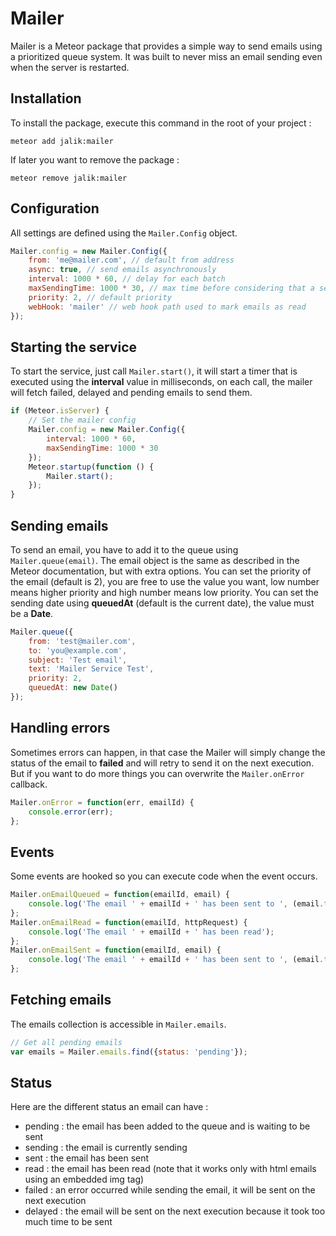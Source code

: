 # Mailer

Mailer is a Meteor package that provides a simple way to send emails using a prioritized queue system.
It was built to never miss an email sending even when the server is restarted.

## Installation

To install the package, execute this command in the root of your project :
```
meteor add jalik:mailer
```

If later you want to remove the package :
```
meteor remove jalik:mailer
```

## Configuration

All settings are defined using the `Mailer.Config` object.

```js
Mailer.config = new Mailer.Config({
    from: 'me@mailer.com', // default from address
    async: true, // send emails asynchronously
    interval: 1000 * 60, // delay for each batch
    maxSendingTime: 1000 * 30, // max time before considering that a sending email has failed
    priority: 2, // default priority
    webHook: 'mailer' // web hook path used to mark emails as read
});
```

## Starting the service

To start the service, just call `Mailer.start()`, it will start a timer that is executed using the **interval** value in milliseconds,
on each call, the mailer will fetch failed, delayed and pending emails to send them.

```js
if (Meteor.isServer) {
    // Set the mailer config
    Mailer.config = new Mailer.Config({
        interval: 1000 * 60,
        maxSendingTime: 1000 * 30
    });
    Meteor.startup(function () {
        Mailer.start();
    });
}
```

## Sending emails

To send an email, you have to add it to the queue using `Mailer.queue(email)`.
The email object is the same as described in the Meteor documentation, but with extra options.
You can set the priority of the email (default is 2), you are free to use the value you want, low number means higher priority and high number means low priority.
You can set the sending date using **queuedAt** (default is the current date), the value must be a **Date**.

```js
Mailer.queue({
    from: 'test@mailer.com',
    to: 'you@example.com',
    subject: 'Test email',
    text: 'Mailer Service Test',
    priority: 2,
    queuedAt: new Date()
});
```

## Handling errors

Sometimes errors can happen, in that case the Mailer will simply change the status of the email to **failed** and will retry to send it on the next execution.
But if you want to do more things you can overwrite the `Mailer.onError` callback.

```js
Mailer.onError = function(err, emailId) {
    console.error(err);
};
```

## Events

Some events are hooked so you can execute code when the event occurs.

```js
Mailer.onEmailQueued = function(emailId, email) {
    console.log('The email ' + emailId + ' has been sent to ', (email.to||email.bcc||email.cc));
};
Mailer.onEmailRead = function(emailId, httpRequest) {
    console.log('The email ' + emailId + ' has been read');
};
Mailer.onEmailSent = function(emailId, email) {
    console.log('The email ' + emailId + ' has been sent to ', (email.to||email.bcc||email.cc));
};
```

## Fetching emails

The emails collection is accessible in `Mailer.emails`.

```js
// Get all pending emails
var emails = Mailer.emails.find({status: 'pending'});
```

## Status

Here are the different status an email can have :
* pending : the email has been added to the queue and is waiting to be sent
* sending : the email is currently sending
* sent : the email has been sent
* read : the email has been read (note that it works only with html emails using an embedded img tag)
* failed : an error occurred while sending the email, it will be sent on the next execution
* delayed : the email will be sent on the next execution because it took too much time to be sent

